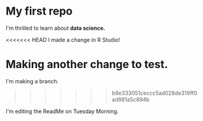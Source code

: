 # My first repo

I'm thrilled to learn about **data science.**

<<<<<<< HEAD
I made a change in R Studio!

Making another change to test.
=======
I'm making a branch.
>>>>>>> b9e333051ceccc5ad028de319ff0ad981a5c894b

I'm editing the ReadMe on Tuesday Morning.